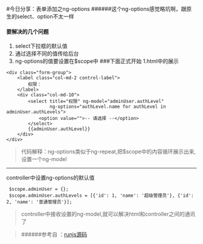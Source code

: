 <!--
author: 小莫
date: 2016-05-11
title: 表单添加之ng-options
tags: angularjs
category: angulrjs之ng-options
status: publish
summary: 我们在使用select>option的时候经常会遇到一些问题，这里是对ng-options使用的一些总结。
-->
#今日分享：表单添加之ng-options
######这个ng-options感觉略坑啊，跟原生的select、option不太一样

#### 要解决的几个问题
1. select下拉框的默认值
2. 通过选择不同的值传给后台
3. ng-options的值要设置在$scope中
###下面正式开始
1.html中的展示
```
<div class="form-group">
    <label class="col-md-2 control-label">
        权限：
    </label>
    <div class="col-md-10">
        <select title="权限" ng-model="adminUser.authLevel"
                ng-options="authLevel.name for authLevel in adminUser.authLevels">
            <option value="">-- 请选择 --</option>
        </select>
        {{adminUser.authLevel}}
    </div>
</div>
```
>代码解释：ng-options类似于ng-repeat,把$scope中的内容循环展示出来,设置一个ng-model

***
 controller中设置ng-options的默认值
```
 $scope.adminUser = {};
 $scope.adminUser.authLevels = [{'id': 1, 'name': '超级管理员'}, {'id': 2, 'name': '普通管理员'}];
```
>controller中接收设置的ng-model,就可以解决html和controller之间的通讯了

> ######参考自 ：[runjs源码](http://runjs.cn/code/nhi8ubrb)

